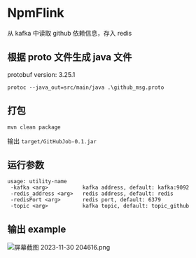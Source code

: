 # NpmFlink

从 kafka 中读取 github 依赖信息，存入 redis

## 根据 proto 文件生成 java 文件

protobuf version: 3.25.1

```shell
protoc --java_out=src/main/java .\github_msg.proto
```

## 打包

```shell
mvn clean package
```

输出 `target/GitHubJob-0.1.jar`

## 运行参数

```shell
usage: utility-name
 -kafka <arg>           kafka address, default: kafka:9092
 -redis_address <arg>   redis address, default: redis
 -redisPort <arg>       redis port, default: 6379
 -topic <arg>           kafka topic, default: topic_github
```

## 输出 example

![屏幕截图 2023-11-30 204616.png](http://lrjia-bucket-1.oss-cn-hangzhou.aliyuncs.com/obsidian/%E5%B1%8F%E5%B9%95%E6%88%AA%E5%9B%BE%202023-11-30%20204616.png)